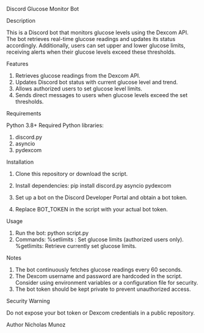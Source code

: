 Discord Glucose Monitor Bot

Description

This is a Discord bot that monitors glucose levels using the Dexcom API. The bot retrieves real-time glucose readings and updates its status accordingly. 
Additionally, users can set upper and lower glucose limits, receiving alerts when their glucose levels exceed these thresholds.

Features
1. Retrieves glucose readings from the Dexcom API.
2. Updates Discord bot status with current glucose level and trend.
3. Allows authorized users to set glucose level limits.
4. Sends direct messages to users when glucose levels exceed the set thresholds.

Requirements

Python 3.8+
Required Python libraries:
1. discord.py
2. asyncio
3. pydexcom

Installation

1. Clone this repository or download the script.
2. Install dependencies:
   pip install discord.py asyncio pydexcom

3. Set up a bot on the Discord Developer Portal and obtain a bot token.
4. Replace BOT_TOKEN in the script with your actual bot token.

Usage

1. Run the bot:
   python script.py
2. Commands:
   %setlimits <lower> <upper>: Set glucose limits (authorized users only).
   %getlimits: Retrieve currently set glucose limits.

Notes

1. The bot continuously fetches glucose readings every 60 seconds.
2. The Dexcom username and password are hardcoded in the script. Consider using environment variables or a configuration file for security.
3. The bot token should be kept private to prevent unauthorized access.

Security Warning

Do not expose your bot token or Dexcom credentials in a public repository.

Author
Nicholas Munoz

